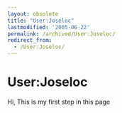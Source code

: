 ```yaml
---
layout: obsolete
title: "User:Joseloc"
lastmodified: '2005-06-22'
permalink: /archived/User:Joseloc/
redirect_from:
  - /User:Joseloc/
---
```


User:Joseloc
============

Hi, This is my first step in this page

